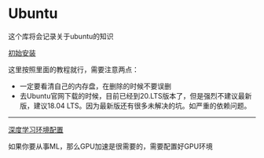 # Ubuntu
这个库将会记录关于ubuntu的知识

[初始安装](https://jingyan.baidu.com/article/154b46312f033e28ca8f41c2.html)

这里按照里面的教程就行，需要注意两点：

- 一定要看清自己的内存盘，在删除的时候不要误删
- 去Ubuntu官网下载的时候，目前已经到20.LTS版本了，但是强烈不建议最新版，建议18.04 LTS。因为最新版还有很多未解决的坑。如严重的依赖问题。

***

[深度学习环境配置](environment/GPU_.md)

如果你要从事ML，那么GPU加速是很需要的，需要配置好GPU环境